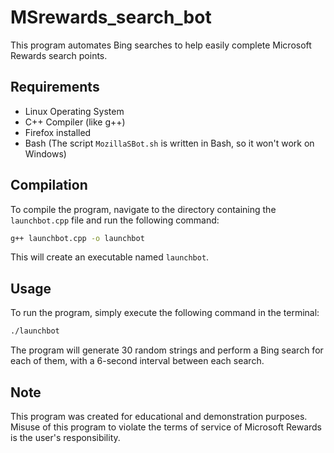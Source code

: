 # MSrewards_search_bot

This program automates Bing searches to help easily complete Microsoft Rewards search points.

## Requirements

- Linux Operating System
- C++ Compiler (like g++)
- Firefox installed
- Bash (The script `MozillaSBot.sh` is written in Bash, so it won't work on Windows)

## Compilation

To compile the program, navigate to the directory containing the `launchbot.cpp` file and run the following command:

```bash
g++ launchbot.cpp -o launchbot
```

This will create an executable named `launchbot`.

## Usage

To run the program, simply execute the following command in the terminal:

```bash
./launchbot
```

The program will generate 30 random strings and perform a Bing search for each of them, with a 6-second interval between each search.

## Note

This program was created for educational and demonstration purposes. Misuse of this program to violate the terms of service of Microsoft Rewards is the user's responsibility.